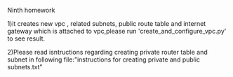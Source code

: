 Ninth homework

1)it creates new vpc , related subnets, public route table and internet gateway which is attached to vpc,please run 'create_and_configure_vpc.py' to see result.

2)Please read isntructions regarding creating private router table and subnet in following file:"instructions for creating private and public subnets.txt"